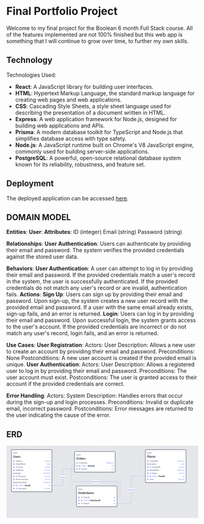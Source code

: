 # Final Portfolio Project

Welcome to my final project for the Boolean 6 month Full Stack course. All of the features implemented are not 100% finished but this web app is something that I will continue to grow over time, to further my own skills.

## Technology

Technologies Used:

- **React**: A JavaScript library for building user interfaces.
- **HTML**: Hypertext Markup Language, the standard markup language for creating web pages and web applications.
- **CSS**: Cascading Style Sheets, a style sheet language used for describing the presentation of a document written in HTML.
- **Express**: A web application framework for Node.js, designed for building web applications and APIs.
- **Prisma**: A modern database toolkit for TypeScript and Node.js that simplifies database access with type safety.
- **Node.js**: A JavaScript runtime built on Chrome's V8 JavaScript engine, commonly used for building server-side applications.
- **PostgreSQL**: A powerful, open-source relational database system known for its reliability, robustness, and feature set.

## Deployment

The deployed application can be accessed [here](https://main--snazzy-starburst-1a86d8.netlify.app/).

## DOMAIN MODEL

**Entities**:
  **User**:
    **Attributes**:
        ID (integer)
        Email (string)
        Password (string)

**Relationships**:
  **User Authentication**:
    Users can authenticate by providing their email and password.
    The system verifies the provided credentials against the stored user data.

**Behaviors**:
  **User Authentication**:
      A user can attempt to log in by providing their email and password.
      If the provided credentials match a user's record in the system, the user is successfully authenticated.
      If the provided credentials do not match any user's record or are invalid, authentication fails.
**Actions**:
  **Sign Up**:
    Users can sign up by providing their email and password.
    Upon sign-up, the system creates a new user record with the provided email and password.
    If a user with the same email already exists, sign-up fails, and an error is returned.
  **Login**:
    Users can log in by providing their email and password.
    Upon successful login, the system grants access to the user's account.
    If the provided credentials are incorrect or do not match any user's record, login fails, and an error is returned.

**Use Cases**:
  **User Registration**:
    Actors: User
    Description: Allows a new user to create an account by providing their email and password.
    Preconditions: None
    Postconditions: A new user account is created if the provided email is unique.
  **User Authentication**:
    Actors: User
    Description: Allows a registered user to log in by providing their email and password.
    Preconditions: The user account must exist.
    Postconditions: The user is granted access to their account if the provided credentials are correct.

**Error Handling**:
    Actors: System
    Description: Handles errors that occur during the sign-up and login processes.
    Preconditions: Invalid or duplicate email, incorrect password.
    Postconditions: Error messages are returned to the user indicating the cause of the error.

## ERD

![ERD](src/assets/erd.PNG)
